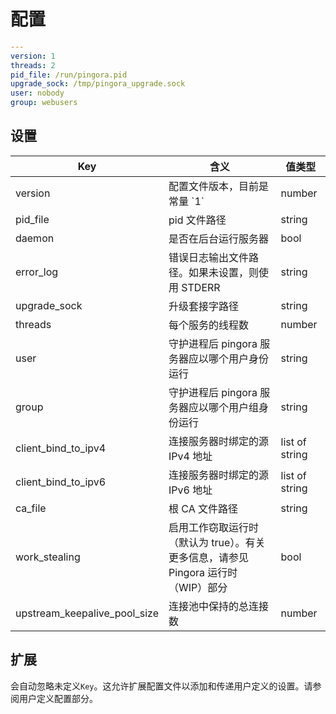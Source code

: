 # 配置

```yaml
---
version: 1
threads: 2
pid_file: /run/pingora.pid
upgrade_sock: /tmp/pingora_upgrade.sock
user: nobody
group: webusers
```

## 设置

| Key                          | 含义                     | 值类型   |
|------------------------------|-------------------| ------|
| version                      | 配置文件版本，目前是常量 \`1\` | number   |
| pid_file                     | pid 文件路径                | string |
| daemon                       | 是否在后台运行服务器          | bool |
| error_log                    | 错误日志输出文件路径。如果未设置，则使用 STDERR | string |
| upgrade_sock                 | 升级套接字路径             | string |
| threads                      | 每个服务的线程数             | number   |
| user                         | 守护进程后 pingora 服务器应以哪个用户身份运行 | string |
| group                        | 守护进程后 pingora 服务器应以哪个用户组身份运行 | string |
| client_bind_to_ipv4          | 连接服务器时绑定的源 IPv4 地址 | list of string |
| client_bind_to_ipv6          | 连接服务器时绑定的源 IPv6 地址 | list of string |
| ca_file                      | 根 CA 文件路径               | string |
| work_stealing                | 启用工作窃取运行时（默认为 true）。有关更多信息，请参见 Pingora 运行时（WIP）部分 | bool |
| upstream_keepalive_pool_size | 连接池中保持的总连接数 | number |


## 扩展

会自动忽略未定义`Key`。这允许扩展配置文件以添加和传递用户定义的设置。请参阅用户定义配置部分。
